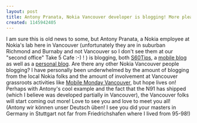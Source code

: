 ```yaml
---
layout: post
title: Antony Pranata, Nokia Vancouver developer is blogging! More please!
created: 1145942405
---
```

<p>I am sure this is old news to some, but Antony Pranata, a Nokia employee at Nokia's lab here in Vancouver (unfortunately they are in suburban Richmond and Burnaby and not Vancouver so I don't see them at our "second office" Take 5 Cafe :-) ! ) is blogging, both <a href="http://www.s60tips.com/">S60Tips</a>, a <a href="http://mobile.antonypranata.com/">mobile blog</a>  as well as a <a href="http://www.antonypranata.com/">personal blog</a>. Are there any other Nokia Vancouver people blogging? I have personally been underwhelmed by the amount of blogging from the local Nokia folks and the amount of  involvement at Vancouver grassroots activities like <a href="http://momovan.org/">Mobile Monday Vancouver</a>, but hope lives on! Perhaps with Antony's cool example and the fact that the N91 has shipped (which I believe was developed partially in Vancouver), the Vancouver folks will start coming out more! Love to see you and love to meet you all! (Antony wir k&ouml;nnen unser Deutsch &uuml;ben! I see you did your masters in Germany in Stuttgart not far from Friedrichshafen where I lived from 95-98!)</p>
